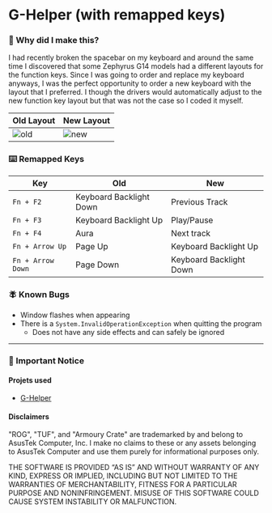 # G-Helper (with remapped keys)

### 🤔 Why did I make this?
I had recently broken the spacebar on my keyboard and around the same time I discovered that some Zephyrus G14 models had a different layouts for the function keys. Since I was going to order and replace my keyboard anyways, I was the perfect opportunity to order a new keyboard with the layout that I preferred. I though the drivers would automatically adjust to the new function key layout but that was not the case so I coded it myself.

|Old Layout|New Layout|
|---|---|
|<img src="https://i.ibb.co/zQjyVQm/5177-Hn-Ssz-L-AC-SL1500.jpg" alt="old"/>|<img src="https://i.postimg.cc/nVWRyFb6/61ro-Q15-Vn-NL-AC-UF894-1000-QL80-1.jpg" alt="new"/>|

### ⌨️ Remapped Keys

|Key|Old|New|
|---|---|---|
|`Fn + F2`|Keyboard Backlight Down|Previous Track|
|`Fn + F3`|Keyboard Backlight Up|Play/Pause|
|`Fn + F4`|Aura|Next track|
|`Fn + Arrow Up`|Page Up|Keyboard Backlight Up|
|`Fn + Arrow Down`|Page Down|Keyboard Backlight Down|

### 🪰 Known Bugs
- Window flashes when appearing
- There is a `System.InvalidOperationException` when quitting the program
   - Does not have any side effects and can safely be ignored

------------------
### 🔖 Important Notice

#### Projets used
- [G-Helper](https://github.com/seerge/g-helper)

#### Disclaimers
"ROG", "TUF", and "Armoury Crate" are trademarked by and belong to AsusTek Computer, Inc. I make no claims to these or any assets belonging to AsusTek Computer and use them purely for informational purposes only.

THE SOFTWARE IS PROVIDED “AS IS” AND WITHOUT WARRANTY OF ANY KIND, EXPRESS OR IMPLIED, INCLUDING BUT NOT LIMITED TO THE WARRANTIES OF MERCHANTABILITY, FITNESS FOR A PARTICULAR PURPOSE AND NONINFRINGEMENT. MISUSE OF THIS SOFTWARE COULD CAUSE SYSTEM INSTABILITY OR MALFUNCTION.
